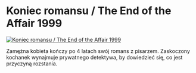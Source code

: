 Koniec romansu / The End of the Affair 1999 
=============
[![Koniec romansu / The End of the Affair 1999 ](http://vidos.pl/images/player.gif)](http://vidos.pl/koniec-romansu-the-end-of-the-affair-1999)

 Zamężna kobieta kończy po 4 latach swój romans z pisarzem. Zaskoczony kochanek wynajmuje prywatnego detektywa, by dowiedzieć się, co jest przyczyną rozstania.
